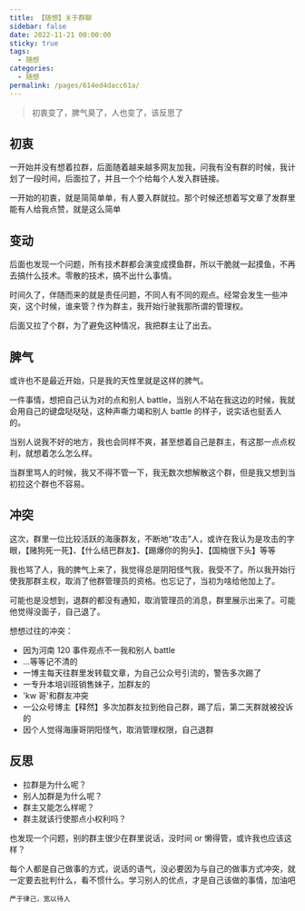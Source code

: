 ```yaml
---
title: 【随想】关于群聊
sidebar: false
date: 2022-11-21 00:00:00
sticky: true
tags: 
  - 随想
categories: 
  - 随想
permalink: /pages/614ed4dacc61a/
---
```


> 初衷变了，脾气臭了，人也变了，该反思了

<!-- more -->

## 初衷

一开始并没有想着拉群，后面随着越来越多网友加我，问我有没有群的时候，我计划了一段时间，后面拉了，并且一个个给每个人发入群链接。

一开始的初衷，就是简简单单，有人要入群就拉。那个时候还想着写文章了发群里能有人给我点赞，就是这么简单

## 变动

后面也发现一个问题，所有技术群都会演变成摸鱼群，所以干脆就一起摸鱼，不再去搞什么技术。零散的技术，搞不出什么事情。

时间久了，伴随而来的就是责任问题，不同人有不同的观点。经常会发生一些冲突，这个时候，谁来管？作为群主，我开始行驶我那所谓的管理权。

后面又拉了个群，为了避免这种情况，我把群主让了出去。

## 脾气

或许也不是最近开始，只是我的天性里就是这样的脾气。

一件事情，想把自己认为对的点和别人 battle，当别人不站在我这边的时候，我就会用自己的键盘哒哒哒，这种声嘶力竭和别人 battle 的样子，说实话也挺丢人的。

当别人说我不好的地方，我也会同样不爽，甚至想着自己是群主，有这那一点点权利，就想着怎么怎么样。

当群里骂人的时候，我又不得不管一下，我无数次想解散这个群，但是我又想到当初拉这个群也不容易。

## 冲突

这次，群里一位比较活跃的海康群友，不断地“攻击”人，或许在我认为是攻击的字眼，【赌狗死一死】、【什么结巴群友】、【踢爆你的狗头】、【国楠很下头】等等

我也骂了人，我的脾气上来了，我觉得总是阴阳怪气我，我受不了。所以我开始行使我那群主权，取消了他群管理员的资格。也忘记了，当初为啥给他加上了。

可能也是没想到，退群的都没有通知，取消管理员的消息，群里展示出来了。可能他觉得没面子，自己退了。

想想过往的冲突：

- 因为河南 120 事件观点不一我和别人 battle
- ...等等记不清的
- 一博主每天往群里发转载文章，为自己公众号引流的，警告多次踢了
- 一专升本培训班销售妹子，加群友的
- 'kw 哥'和群友冲突
- 一公众号博主【释然】多次加群友拉到他自己群，踢了后，第二天群就被投诉的
- 因个人觉得海康哥阴阳怪气，取消管理权限，自己退群

## 反思

- 拉群是为什么呢？
- 别人加群是为什么呢？
- 群主又能怎么样呢？
- 群主就该行使那点小权利吗？

也发现一个问题，别的群主很少在群里说话，没时间 or 懒得管，或许我也应该这样？

每个人都是自己做事的方式，说话的语气，没必要因为与自己的做事方式冲突，就一定要去批判什么，看不惯什么。学习别人的优点，才是自己该做的事情，加油吧

`严于律己，宽以待人`
